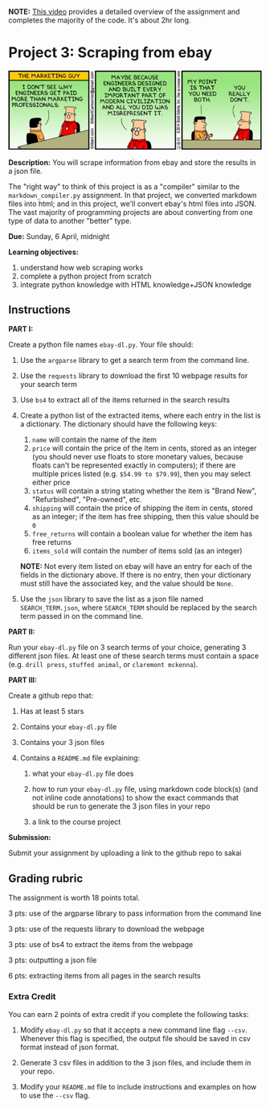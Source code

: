 **NOTE:**
[This video](https://www.youtube.com/watch?v=IzMv8ZnSk6c&list=PLSNWQVdrBwoYFB5ZjbfBZUYApuvNrZpGL&index=14) provides a detailed overview of the assignment and completes the majority of the code.
It's about 2hr long.

# Project 3: Scraping from ebay

![comic](D1Kq7tHUYAA4CKC.jpeg)

**Description:** 
You will scrape information from ebay and store the results in a json file.

The "right way" to think of this project is as a "compiler" similar to the `markdown_compiler.py` assignment.
In that project, we converted markdown files into html;
and in this project, we'll convert ebay's html files into JSON.
The vast majority of programming projects are about converting from one type of data to another "better" type.

**Due:** 
Sunday, 6 April, midnight

**Learning objectives:**

1. understand how web scraping works
1. complete a python project from scratch
1. integrate python knowledge with HTML knowledge+JSON knowledge

## Instructions

**PART I:**

Create a python file names `ebay-dl.py`.
Your file should:

1. Use the `argparse` library to get a search term from the command line.

1. Use the `requests` library to download the first 10 webpage results for your search term

1. Use `bs4` to extract all of the items returned in the search results

1. Create a python list of the extracted items,
   where each entry in the list is a dictionary.
   The dictionary should have the following keys:
   1. `name` will contain the name of the item
   2. `price` will contain the price of the item in cents, stored as an integer (you should never use floats to store monetary values, because floats can't be represented exactly in computers); if there are multiple prices listed (e.g. `$54.99 to $79.99`), then you may select either price
   3. `status` will contain a string stating whether the item is "Brand New", "Refurbished", "Pre-owned", etc.
   4. `shipping` will contain the price of shipping the item in cents, stored as an integer; if the item has free shipping, then this value should be `0`
   5. `free_returns` will contain a boolean value for whether the item has free returns
   6. `items_sold` will contain the number of items sold (as an integer)
   
   **NOTE:**
   Not every item listed on ebay will have an entry for each of the fields in the dictionary above.
   If there is no entry, then your dictionary must still have the associated key, and the value should be `None`.

1. Use the `json` library to save the list as a json file named `SEARCH_TERM.json`, where `SEARCH_TERM` should be replaced by the search term passed in on the command line.

**PART II:**

Run your `ebay-dl.py` file on 3 search terms of your choice,
generating 3 different json files.
At least one of these search terms must contain a space (e.g. `drill press`, `stuffed animal`, or `claremont mckenna`).

**PART III:**

Create a github repo that:

1. Has at least 5 stars

1. Contains your `ebay-dl.py` file

1. Contains your 3 json files

1. Contains a `README.md` file explaining:

    1. what your `ebay-dl.py` file does

    1. how to run your `ebay-dl.py` file, using markdown code block(s) (and not inline code annotations) to show the exact commands that should be run to generate the 3 json files in your repo

    1. a link to the course project

**Submission:**

Submit your assignment by uploading a link to the github repo to sakai

## Grading rubric

The assignment is worth 18 points total.

3 pts: use of the argparse library to pass information from the command line

3 pts: use of the requests library to download the webpage

3 pts: use of bs4 to extract the items from the webpage

3 pts: outputting a json file

6 pts: extracting items from all pages in the search results

### Extra Credit

You can earn 2 points of extra credit if you complete the following tasks:

1. Modify `ebay-dl.py` so that it accepts a new command line flag `--csv`. 
   Whenever this flag is specified, the output file should be saved in csv format instead of json format.

1. Generate 3 csv files in addition to the 3 json files, and include them in your repo.

1. Modify your `README.md` file to include instructions and examples on how to use the `--csv` flag.
